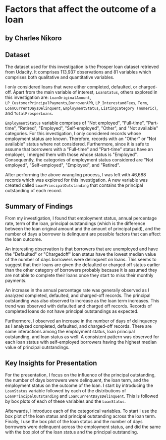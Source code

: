 # Factors that affect the outcome of a loan

## by Charles Nikoro

## Dataset

The dataset used for this investigation is the Prosper loan dataset retrieved from Udacity. It comprises 113,937 observations and 81 variables which comprises both qualitative and quantitative variables.

I only considered loans that were either completed, defaulted, or charged-off. Apart from the main variable of interest, `LoanStatus`, others explored in this investigation are: `LoanOriginalAmount`, `LP_CustomerPrincipalPayments`,`BorrowerAPR`, `LP_InterestandFees`, `Term`, `LoanCurrentDaysDelinquent`, `EmploymentStatus`, `ListingCategory (numeric)`, and `TotalProsperLoans`.

`EmploymentStatus` variable comprises of "Not employed", "Full-time", "Part-time", "Retired", "Employed", "Self-employed", "Other", and "Not available" categories. For this investigation, I only considered records whose employment status are known. Therefore, records with an "Other" or "Not available" status where not considered. Furthermore, since it is safe to assume that borrowers with a "Full-time" and "Part-time" status have an employer, I merged them with those whose status is "Employed". Consequently, the categories of employment status considered are "Not employed", "Self-employed", "Employed", and "Retired".

After performing the above wrangling process, I was left with 46,688 records which was explored for this investigation. A new variable was created called `LoanPrincipalOutstanding` that contains the principal outstanding of each record.

## Summary of Findings

From my investigation, I found that employment status, annual percentage rate, term of the loan, principal outstandings (which is the difference between the loan original amount and the amount of principal paid), and the number of days a borrower is delinquent are possible factors that can affect the loan outcome.

An interesting observation is that borrowers that are unemployed and have the "Defaulted" or "Chargedoff" loan status have the lowest median value of the number of days borrowers were delinquent on loans. This seems to suggest that their loans are given the defaulted or charged off status earlier than the other category of borrowers probably because it is assumed they are not able to complete their loans once they start to miss their monthly payments.

An increase in the annual percentage rate was generally observed as I analyzed completed, defaulted, and charged-off records. The principal outstanding was also observed to increase as the loan term increases. This trend was observed with defaulted and charged off records. Records of completed loans do not have principal outstandings as expected.

Furthermore, I observed an increase in the number of days of delinquency as I analyzed completed, defaulted, and charged-off records. There are some interactions among the employment status, loan principal outstanding, and loan status as well. A consistent pattern was observed for each loan status with self-employed borrowers having the highest median value of principal outstandings.

## Key Insights for Presentation

For the presentation, I focus on the influence of the principal outstanding, the number of days borrowers were delinquent, the loan term, and the employment status on the outcome of the loan. I start by introducing the `LoanStatus` variable followed by each of the distributions of `LoanPrincipalOutstanding` and `LoanCurrentDaysDelinquent`. This is followed by box plots of each of these variables and the `LoanStatus`.

Afterwards, I introduce each of the categorical variables. To start I use the box plot of the loan status and principal outstanding across the loan term. Finally, I use the box plot of the loan status and the number of days borrowers were delinquent across the employment status, and did the same with the box plot of the loan status and the principal outstanding.
